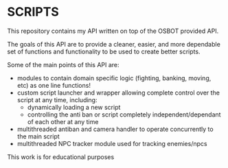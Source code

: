 # SCRIPTS

This repository contains my API written on top of the OSBOT provided API.

The goals of this API are to provide a cleaner, easier, and more dependable set of functions and functionality to be used to create better scripts.

Some of the main points of this API are:
- modules to contain domain specific logic (fighting, banking, moving, etc) as one line functions!
- custom script launcher and wrapper allowing complete control over the script at any time, including:
  - dynamically loading a new script
  - controlling the anti ban or script completely independent/dependant of each other at any time
- multithreaded antiban and camera handler to operate concurrently to the main script
- multithreaded NPC tracker module used for tracking enemies/npcs

This work is for educational purposes
